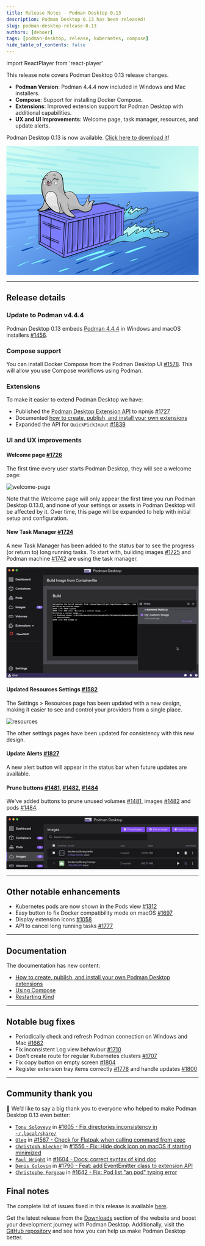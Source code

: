 ```yaml
---
title: Release Notes - Podman Desktop 0.13
description: Podman Desktop 0.13 has been released! 
slug: podman-desktop-release-0.13
authors: [deboer]
tags: [podman-desktop, release, kubernetes, compose]
hide_table_of_contents: false
---
```


import ReactPlayer from 'react-player'

This release note covers Podman Desktop 0.13 release changes.

<!--Main Features-->

- **Podman Version**: Podman 4.4.4 now included in Windows and Mac installers.
- **Compose**: Support for installing Docker Compose.
- **Extensions**: Improved extension support for Podman Desktop with additional capabilities.
- **UX and UI Improvements**: Welcome page, task manager, resources, and update alerts.

Podman Desktop 0.13 is now available. [Click here to download it](/downloads)!

![Podman-desktop-0-13-hero](img/podman-desktop-release-0.13/podman-desktop-release-0.13.png)

<!--truncate-->
_________________

## Release details

### Update to Podman v4.4.4

Podman Desktop 0.13 embeds [Podman 4.4.4](https://github.com/containers/podman/releases/tag/v4.4.4) in
Windows and macOS installers [#1456](https://github.com/containers/podman-desktop/pull/1456).

### Compose support

You can install Docker Compose from the Podman Desktop UI [#1578](https://github.com/containers/podman-desktop/pull/1578). This will allow you use Compose workflows using Podman.

### Extensions

To make it easier to extend Podman Desktop we have:
- Published the [Podman Desktop Extension API](https://www.npmjs.com/package/@podman-desktop/api) to npmjs [#1727](https://github.com/containers/podman-desktop/pull/1727)
- Documented [how to create, publish, and install your own extensions](https://podman-desktop.io/docs/extensions)
- Expanded the API for `QuickPickInput` [#1839](https://github.com/containers/podman-desktop/pull/1839)

### UI and UX improvements

#### Welcome page [#1726](https://github.com/containers/podman-desktop/pull/1726)

The first time every user starts Podman Desktop, they will see a welcome page:

![welcome-page](https://user-images.githubusercontent.com/19958075/225682776-e016ba31-5bb9-41d5-87ed-f93caeb3fb84.png)

Note that the Welcome page will only appear the first time you run Podman Desktop 0.13.0, and none of your settings or assets in Podman Desktop will be affected by it. 
Over time, this page will be expanded to help with initial setup and configuration.

#### New Task Manager [#1724](https://github.com/containers/podman-desktop/pull/1724)

A new Task Manager has been added to the status bar to see the progress (or return to) long running tasks. To start with, building images [#1725](https://github.com/containers/podman-desktop/pull/1725) and Podman machine [#1742](https://github.com/containers/podman-desktop/pull/1742) are using the task manager.

![task-manager](img/podman-desktop-release-0.13/task-manager.png)

#### Updated Resources Settings [#1582](https://github.com/containers/podman-desktop/pull/1582)

The Settings > Resources page has been updated with a new design, making it easier to see and control your providers from a single place.

![resources](https://user-images.githubusercontent.com/49404737/221908815-595715fe-4c95-4087-89e0-45e5544ed5c9.gif)

The other settings pages have been updated for consistency with this new design.

#### Update Alerts [#1827](https://github.com/containers/podman-desktop/pull/1827)

A new alert button will appear in the status bar when future updates are available.

<ReactPlayer playing controls url='https://user-images.githubusercontent.com/436777/227596136-c6123d5c-d9ae-4fb3-a569-0cfaaeebf09c.mp4' />

#### Prune buttons [#1481](https://github.com/containers/podman-desktop/pull/1481), [#1482](https://github.com/containers/podman-desktop/pull/1482), [#1484](https://github.com/containers/podman-desktop/pull/1484)

We've added buttons to prune unused volumes [#1481](https://github.com/containers/podman-desktop/pull/1481), images [#1482](https://github.com/containers/podman-desktop/pull/1482) and pods [#1484](https://github.com/containers/podman-desktop/pull/1484).

![prune-image](img/podman-desktop-release-0.13/prune-image.png)

_________________

## Other notable enhancements

- Kubernetes pods are now shown in the Pods view [#1312](https://github.com/containers/podman-desktop/pull/1312)
- Easy button to fix Docker compatibility mode on macOS [#1697](https://github.com/containers/podman-desktop/pull/1697)
- Display extension icons [#1058](https://github.com/containers/podman-desktop/pull/1058)
- API to cancel long running tasks [#1777](https://github.com/containers/podman-desktop/pull/1777)

_________________

## Documentation

The documentation has new content:

- [How to create, publish, and install your own Podman Desktop extensions](https://podman-desktop.io/docs/extensions)
- [Using Compose](https://podman-desktop.io/docs/compose/podman-compose)
- [Restarting Kind](https://podman-desktop.io/docs/kubernetes/kind)

_________________

## Notable bug fixes

- Periodically check and refresh Podman connection on Windows and Mac [#1662](https://github.com/containers/podman-desktop/pull/1662)
- Fix inconsistent Log view behaviour [#1710](https://github.com/containers/podman-desktop/pull/1710)
- Don't create route for regular Kubernetes clusters [#1707](https://github.com/containers/podman-desktop/pull/1707)
- Fix copy button on empty screen [#1804](https://github.com/containers/podman-desktop/pull/1804)
- Register extension tray items correctly [#1778](https://github.com/containers/podman-desktop/pull/1778) and handle updates [#1800](https://github.com/containers/podman-desktop/pull/1800)


_________________

## Community thank you

🎉 We’d like to say a big thank you to everyone who helped to make Podman Desktop 0.13 even better:

- [`Tony Soloveyv`](https://github.com/Tony-Sol) in [#1605 - Fix directories inconsistency in `~/.local/share/`](https://github.com/containers/podman-desktop/pull/1605)
- [`Oleg`](https://github.com/RobotSail) in [#1567 - Check for Flatpak when calling command from exec](https://github.com/containers/podman-desktop/pull/1567)
- [`Christoph Blecker`](https://github.com/cblecker) in [#1556 - Fix: Hide dock icon on macOS if starting minimized](https://github.com/containers/podman-desktop/pull/1556)
- [`Paul Wright`](https://github.com/pwright) in [#1604 - Docs: correct syntax of kind doc](https://github.com/containers/podman-desktop/pull/1604)
- [`Denis Golovin`](https://github.com/dgolovin) in [#1790 - Feat: add EventEmitter class to extension API](https://github.com/containers/podman-desktop/pull/1790)
- [`Christophe Fergeau`](https://github.com/cfergeau) in [#1642 - Fix: Pod list "an pod" typing error](https://github.com/containers/podman-desktop/pull/1642)


## Final notes

The complete list of issues fixed in this release is available [here](https://github.com/containers/podman-desktop/issues?q=is%3Aclosed+milestone%3A0.13.0).

Get the latest release from the [Downloads](/downloads) section of the website and boost your development journey with Podman Desktop. Additionally, visit the [GitHub repository](https://github.com/containers/podman-desktop) and see how you can help us make Podman Desktop better.